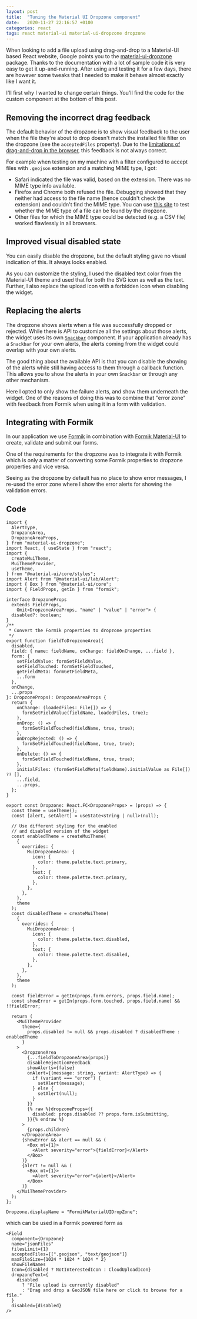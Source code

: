 ```yaml
---
layout: post
title:  "Tuning the Material UI Dropzone component"
date:   2020-11-27 22:16:57 +0100
categories: react
tags: react material-ui material-ui-dropzone dropzone
---
```


When looking to add a file upload using drag-and-drop to a Material-UI based React website, Google points you to the [material-ui-dropzone](https://github.com/Yuvaleros/material-ui-dropzone) package. 
Thanks to the documentation with a lot of sample code it is very easy to get it up-and-running. 
After using and testing it for a few days, there are however some tweaks that I needed to make it behave almost exactly like I want it.

I'll first why I wanted to change certain things. You'll find the code for the custom component at the bottom of this post.

## Removing the incorrect drag feedback

The default behavior of the dropzone is to show visual feedback to the user when the file they're about to drop doesn't match the installed file filter on the dropzone (see the `acceptedFiles` property). Due to the [limitations of drag-and-drop in the browser](https://github.com/react-dropzone/react-dropzone/tree/master/examples/accept#browser-limitations), this feedback is not always correct.

For example when testing on my machine with a filter configured to accept files with `.geojson` extension and a matching MIME type, I got:

- Safari indicated the file was valid, based on the extension. There was no MIME type info available.
- Firefox and Chrome both refused the file. Debugging showed that they neither had access to the file name (hence couldn't check the extension) and couldn't find the MIME type. You can use [this site](https://react-dropzone-mime-tester.netlify.app) to test whether the MIME type of a file can be found by the dropzone.
- Other files for which the MIME type could be detected (e.g. a CSV file) worked flawlessly in all browsers.

## Improved visual disabled state

You can easily disable the dropzone, but the default styling gave no visual indication of this.
It always looks enabled.

As you can customize the styling, I used the disabled text color from the Material-UI theme and used that for both the SVG icon as well as the text.
Further, I also replace the upload icon with a forbidden icon when disabling the widget.

## Replacing the alerts

The dropzone shows alerts when a file was successfully dropped or rejected.
While there is API to customize all the settings about those alerts, the widget uses its own [`Snackbar`](https://material-ui.com/components/snackbars/) component.
If your application already has a `Snackbar` for your own alerts, the alerts coming from the widget could overlap with your own alerts.

The good thing about the available API is that you can disable the showing of the alerts while still having access to them through a callback function. This allows you to show the alerts in your own `Snackbar` or through any other mechanism.

Here I opted to only show the failure alerts, and show them underneath the widget.
One of the reasons of doing this was to combine that "error zone" with feedback from Formik when using it in a form with validation.

## Integrating with Formik

In our application we use [Formik](https://formik.org) in combination with [Formik Material-UI](https://stackworx.github.io/formik-material-ui/) to create, validate and submit our forms.

One of the requirements for the dropzone was to integrate it with Formik which is only a matter of converting some Formik properties to dropzone properties and vice versa.

Seeing as the dropzone by default has no place to show error messages, I re-used the error zone where I show the error alerts for showing the validation errors.

## Code

```tsx
import {
  AlertType,
  DropzoneArea,
  DropzoneAreaProps,
} from "material-ui-dropzone";
import React, { useState } from "react";
import {
  createMuiTheme,
  MuiThemeProvider,
  useTheme,
} from "@material-ui/core/styles";
import Alert from "@material-ui/lab/Alert";
import { Box } from "@material-ui/core";
import { FieldProps, getIn } from "formik";

interface DropzoneProps
  extends FieldProps,
    Omit<DropzoneAreaProps, "name" | "value" | "error"> {
  disabled?: boolean;
}
/**
 * Convert the Formik properties to dropzone properties
 */
export function fieldToDropzoneArea({
  disabled,
  field: { name: fieldName, onChange: fieldOnChange, ...field },
  form: {
    setFieldValue: formSetFieldValue,
    setFieldTouched: formSetFieldTouched,
    getFieldMeta: formGetFieldMeta,
    ...form
  },
  onChange,
  ...props
}: DropzoneProps): DropzoneAreaProps {
  return {
    onChange: (loadedFiles: File[]) => {
      formSetFieldValue(fieldName, loadedFiles, true);
    },
    onDrop: () => {
      formSetFieldTouched(fieldName, true, true);
    },
    onDropRejected: () => {
      formSetFieldTouched(fieldName, true, true);
    },
    onDelete: () => {
      formSetFieldTouched(fieldName, true, true);
    },
    initialFiles: (formGetFieldMeta(fieldName).initialValue as File[]) ?? [],
    ...field,
    ...props,
  };
}

export const Dropzone: React.FC<DropzoneProps> = (props) => {
  const theme = useTheme();
  const [alert, setAlert] = useState<string | null>(null);

  // Use different styling for the enabled
  // and disabled version of the widget
  const enabledTheme = createMuiTheme(
    {
      overrides: {
        MuiDropzoneArea: {
          icon: {
            color: theme.palette.text.primary,
          },
          text: {
            color: theme.palette.text.primary,
          },
        },
      },
    },
    theme
  );
  const disabledTheme = createMuiTheme(
    {
      overrides: {
        MuiDropzoneArea: {
          icon: {
            color: theme.palette.text.disabled,
          },
          text: {
            color: theme.palette.text.disabled,
          },
        },
      },
    },
    theme
  );

  const fieldError = getIn(props.form.errors, props.field.name);
  const showError = getIn(props.form.touched, props.field.name) && !!fieldError;

  return (
    <MuiThemeProvider
      theme={
        props.disabled != null && props.disabled ? disabledTheme : enabledTheme
      }
    >
      <DropzoneArea
        {...fieldToDropzoneArea(props)}
        disableRejectionFeedback
        showAlerts={false}
        onAlert={(message: string, variant: AlertType) => {
          if (variant === "error") {
            setAlert(message);
          } else {
            setAlert(null);
          }
        }}
        {% raw %}dropzoneProps={{
          disabled: props.disabled ?? props.form.isSubmitting,
        }}{% endraw %}
      >
        {props.children}
      </DropzoneArea>
      {showError && alert == null && (
        <Box mt={1}>
          <Alert severity="error">{fieldError}</Alert>
        </Box>
      )}
      {alert != null && (
        <Box mt={1}>
          <Alert severity="error">{alert}</Alert>
        </Box>
      )}
    </MuiThemeProvider>
  );
};

Dropzone.displayName = "FormikMaterialUIDropZone";

```
which can be used in a Formik powered form as 

```tsx
<Field
  component={Dropzone}
  name="jsonFiles"
  filesLimit={1}
  acceptedFiles={[".geojson", "text/geojson"]}
  maxFileSize={1024 * 1024 * 1024 * 2}
  showFileNames
  Icon={disabled ? NotInterestedIcon : CloudUploadIcon}
  dropzoneText={
    disabled
      ? "File upload is currently disabled"
      : "Drag and drop a GeoJSON file here or click to browse for a file."
  }
  disabled={disabled}
/>
```